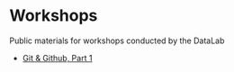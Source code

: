 # Workshops
Public materials for workshops conducted by the DataLab

- [Git & Github, Part 1](https://cdn.rawgit.com/SSW-DataLab/Workshops/3d6e0e23986c2ddb2a4621b848b1c9d28a94dace/Git_and_Github/part1.html)
